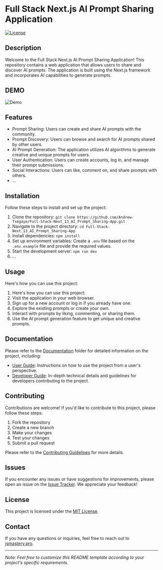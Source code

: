 # Full Stack Next.js AI Prompt Sharing Application

[![License](https://img.shields.io/badge/license-MIT-blue.svg)](LICENSE)

## Description

Welcome to the Full Stack Next.js AI Prompt Sharing Application! This repository contains a web application that allows users to share and discover AI prompts. The application is built using the Next.js framework and incorporates AI capabilities to generate prompts.

## DEMO

![Demo](https://i.imgur.com/xo7QFT8.png)

## Features

- Prompt Sharing: Users can create and share AI prompts with the community.
- Prompt Discovery: Users can browse and search for AI prompts shared by other users.
- AI Prompt Generation: The application utilizes AI algorithms to generate creative and unique prompts for users.
- User Authentication: Users can create accounts, log in, and manage their prompt submissions.
- Social Interactions: Users can like, comment on, and share prompts with others.
- ...

## Installation

Follow these steps to install and set up the project:

1. Clone the repository: `git clone https://github.com/Andrew-Tsegaye/Full-Stack-Next_13_AI_Prompt_Sharing-App.git`
2. Navigate to the project directory: `cd Full-Stack-Next_13_AI_Prompt_Sharing-App`
3. Install dependencies: `npm install`
4. Set up environment variables: Create a `.env` file based on the `.env.example` file and provide the required values.
5. Start the development server: `npm run dev`
6. ...

## Usage

Here's how you can use this project:

1. Here's how you can use this project:
2. Visit the application in your web browser.
3. Sign up for a new account or log in if you already have one.
4. Explore the existing prompts or create your own.
5. Interact with prompts by liking, commenting, or sharing them.
6. Use the AI prompt generation feature to get unique and creative prompts.

## Documentation

Please refer to the [Documentation](docs/) folder for detailed information on the project, including:

- [User Guide](docs/user-guide.md): Instructions on how to use the project from a user's perspective.
- [Developer Guide](docs/developer-guide.md): In-depth technical details and guidelines for developers contributing to the project.

## Contributing

Contributions are welcome! If you'd like to contribute to this project, please follow these steps:

1. Fork the repository
2. Create a new branch
3. Make your changes
4. Test your changes
5. Submit a pull request

Please refer to the [Contributing Guidelines](CONTRIBUTING.md) for more details.

## Issues

If you encounter any issues or have suggestions for improvements, please open an issue on the [Issue Tracker](https://github.com/your-username/your-repo/issues). We appreciate your feedback!

## License

This project is licensed under the [MIT License](LICENSE).

## Contact

If you have any questions or inquiries, feel free to reach out to [jsmastery.pro](mailto:andrewtsegaye7@gmail.com).

---

_Note: Feel free to customize this README template according to your project's specific requirements._
